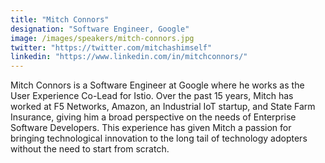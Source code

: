 ```yaml
---
title: "Mitch Connors"
designation: "Software Engineer, Google"
image: /images/speakers/mitch-connors.jpg
twitter: "https://twitter.com/mitchashimself"
linkedin: "https://www.linkedin.com/in/mitchconnors/"
---
```


Mitch Connors is a Software Engineer at Google where he works as the User Experience Co-Lead for Istio. Over the past 15 years, Mitch has worked at F5 Networks, Amazon, an Industrial IoT startup, and State Farm Insurance, giving him a broad perspective on the needs of Enterprise Software Developers. This experience has given Mitch a passion for bringing technological innovation to the long tail of technology adopters without the need to start from scratch.